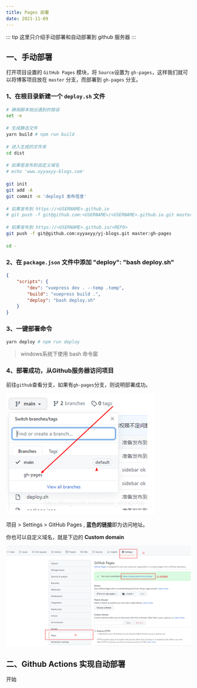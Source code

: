 ```yaml
---
title: Pages 部署
date: 2021-11-09
---
```


::: tip
这里只介绍手动部署和自动部署到 github 服务器
:::

## 一、手动部署
打开项目设置的 <code>GitHub Pages</code> 模块，将 <code>Source</code>设置为 <code>gh-pages</code>，这样我们就可以将博客项目放在 <code>master</code> 分支，而部署到 <code>gh-pages</code> 分支。
### 1、在根目录新建一个 <code>deploy.sh</code> 文件
```sh
# 确保脚本抛出遇到的错误
set -e

# 生成静态文件
yarn build # npm run build

# 进入生成的文件夹
cd dist

# 如果是发布到自定义域名
# echo 'www.xyyaxyy-blogs.com'

git init
git add -A
git commit -m 'deploy3 发布信息'

# 如果发布到 https://<USERNAME>.github.io
# git push -f git@github.com:<USERNAME>/<USERNAME>.github.io.git master

# 如果发布到 https://<USERNAME>.github.io/<REPO>
git push -f git@github.com:xyyaxyy/yj-blogs.git master:gh-pages

cd -
```
### 2、在 <code>package.json</code> 文件中添加 **"deploy": "bash deploy.sh"**
```json {5}
{
    "scripts": {
        "dev": "vuepress dev . --temp .temp",
        "build": "vuepress build .",
        "deploy": "bash deploy.sh"
    }
}
```
### 3、一键部署命令
```sh
yarn deploy # npm run deploy
```
> windows系统下使用 bash 命令窗
### 4、部署成功，从Github服务器访问项目
前往<code>github</code>查看分支，如果有<code>gh-pages</code>分支，则说明部署成功。  

![](./img/blogs1.png)

项目 > Settings > GitHub Pages , **蓝色的链接**即为访问地址。

你也可以自定义域名，就是下边的 **Custom domain**

![image-20211112160118514](./img/blogs2.png)

## 二、Github Actions 实现自动部署

开始